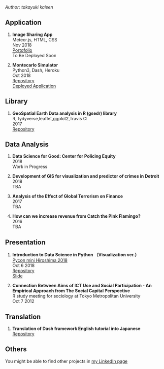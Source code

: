 *Author: takayuki kaisen*  

## Application

1. **Image Sharing App**  
Meteor.js, HTML, CSS  
Nov 2018  
[Portofolio](https://drive.google.com/open?id=1AJRBfhP7pum2gIy194nPfGPxtdYR8gPe)  
To Be Deployed Soon  

1. **Montecarlo Simulator**  
Python3, Dash, Heroku  
Oct 2018  
[Repository](https://github.com/ksnt/pycon_hiro_2018/tree/master/code/montecarlo)  
[Deployed Application](https://montecarlo-dash-app.herokuapp.com/)

## Library

1. **GeoSpatial Earth Data analysis in R (gsedr) library**  
R, tydyverse,leaflet,ggplot2,Travis CI    
2017  
[Repository](https://github.com/ksnt/gsedr)  

## Data Analysis

1. **Data Science for Good: Center for Policing Equity**  
2018  
Work in Progress  

1. **Development of GIS for visualization and predictor of crimes in Detroit**  
2018  
TBA  

1. **Analysis of the Effect of Global Terrorism on Finance**  
2017  
TBA

1. **How can we increase revenue from Catch the Pink Flamingo?**  
2016  
TBA


## Presentation

1. **Introduction to Data Science in Python （Visualization ver.）**  
    [Pycon mini Hiroshima 2018](https://hiroshima.pycon.jp/2018/)  
    Oct 6 2018  
    [Repository](https://github.com/ksnt/pycon_hiro_2018)  
    [Slide](https://www.slideshare.net/ksnt/pyconmini-hiroshima-2018-118202503)  
    
1. **Connection Between Aims of ICT Use and Social Participation - An Empirical Approach from The Social Capital Perspective**  
   R study meeting for sociology at Tokyo Metropolitan University  
   Oct 7 2012

## Translation

1. **Translation of Dash framework English tutorial into Japanese**  
    [Repository](https://github.com/ksnt/Dash_Translation_into_Japanese)
    
## Others

You might be able to find other projects in [my LinkedIn page](https://jp.linkedin.com/in/takayuki-kaisen-9b4710105)  

